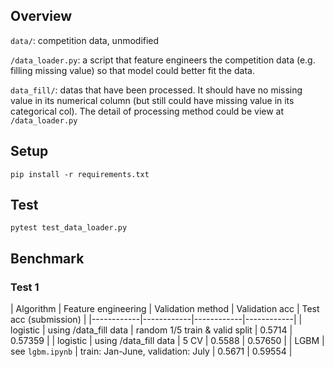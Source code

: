 ## Overview

`data/`: competition data, unmodified

`/data_loader.py`: a script that feature engineers the competition data (e.g. filling missing value) so that model could better fit the data. 

`data_fill/`: datas that have been processed. It should have no missing value in its numerical column (but still could have missing value in its categorical col). The detail of processing method could be view at `/data_loader.py`


## Setup

```
pip install -r requirements.txt
```

## Test

```
pytest test_data_loader.py
```


## Benchmark

### Test 1

| Algorithm   | Feature engineering | Validation method | Validation acc  | Test acc (submission)  |
|------------|------------|------------|------------|
| logistic | using /data_fill data | random 1/5 train & valid split | 0.5714 |  0.57359 |
| logistic | using /data_fill data | 5 CV | 0.5588 |  0.57650 |
| LGBM | see `lgbm.ipynb` | train: Jan-June, validation: July | 0.5671 | 0.59554 |
